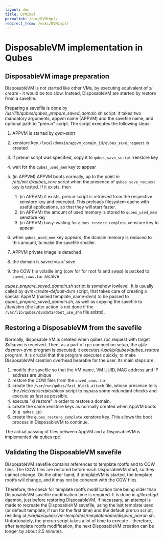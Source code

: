 ```yaml
---
layout: doc
title: DVMimpl
permalink: /doc/DVMimpl/
redirect_from: /wiki/DVMimpl/
---
```


DisposableVM implementation in Qubes
====================================

DisposableVM image preparation
------------------------------

DisposableVM is not started like other VMs, by executing equivalent of *xl create* - it would be too slow. Instead, DisposableVM are started by restore from a savefile.

Preparing a savefile is done by */usr/lib/qubes/qubes\_prepare\_saved\_domain.sh* script. It takes two mandatory arguments, appvm name (APPVM) and the savefile name, and optional path to "prerun" script. The script executes the following steps:

1.  APPVM is started by *qvm-start*
2.  xenstore key `/local/domain/appvm_domain_id/qubes_save_request` is created
3.  if prerun script was specified, copy it to `qubes_save_script` xenstore key
4.  wait for the `qubes_used_mem` key to appear
5.  (in APPVM) APPVM boots normally, up to the point in */etc/init.d/qubes\_core* script when the presence of `qubes_save_request` key is tested. If it exists, then
    1.  (in APPVM) if exists, prerun script is retrieved from the respective xenstore key and executed. This preloads filesystem cache with useful applications, so that they will start faster.
    2.  (in APPVM) the amount of used memory is stored to `qubes_used_mem` xenstore key
    3.  (in APPVM) busy-waiting for `qubes_restore_complete` xenstore key to appear

6.  when `qubes_used_mem` key appears, the domain memory is reduced to this amount, to make the savefile smaller.
7.  APPVM private image is detached
8.  the domain is saved via *xl save*
9.  the COW file volatile.img (cow for for root fs and swap) is packed to `saved_cows.tar` archive

*qubes\_prepare\_saved\_domain.sh* script is somehow lowlevel. It is usually called by *qvm-create-default-dvm* script, that takes care of creating a special AppVM (named template\_name-dvm) to be passed to *qubes\_prepare\_saved\_domain.sh*, as well as copying the savefile to /dev/shm (the latter action is not done if the `/var/lib/qubes/dvmdata/dont_use_shm` file exists).

Restoring a DisposableVM from the savefile
------------------------------------------

Normally, disposable VM is created when qubes rpc request with target *\$dispvm* is received. Then, as a part of rpc connection setup, the *qfile-daemon-dvm* program is executed; it executes */usr/lib/qubes/qubes\_restore* program. It is crucial that this program executes quickly, to make DisposableVM creation overhead bearable for the user. Its main steps are:

1.  modify the savefile so that the VM name, VM UUID, MAC address and IP address are unique
2.  restore the COW files from the `saved_cows.tar`
3.  create the `/var/run/qubes/fast_block_attach` file, whose presence tells the */etc/xen/scripts/block* script to bypass some redundant checks and execute as fast as possible.
4.  execute "xl restore" in order to restore a domain.
5.  create the same xenstore keys as normally created when AppVM boots (e.g. `qubes_ip`)
6.  create the `qubes_restore_complete` xenstore key. This allows the boot process in DisposableVM to continue.

The actual passing of files between AppVM and a DisposableVM is implemented via qubes rpc.

Validating the DisposableVM savefile
------------------------------------

DisposableVM savefile contains references to template rootfs and to COW files. The COW files are restored before each DisposableVM start, so they cannot change. On the other hand, if templateVM is started, the template rootfs will change, and it may not be coherent with the COW files.

Therefore, the check for template rootfs modification time being older than DisposableVM savefile modification time is required. It is done in *qfilexchgd* daemon, just before restoring DisposableVM. If necassary, an attempt is made to recreate the DisposableVM savefile, using the last template used (or default template, if run for the first time) and the default prerun script, residing at */var/lib/qubes/vm-templates/templatename/dispvm\_prerun.sh*. Unfortunately, the prerun script takes a lot of time to execute - therefore, after template rootfs modification, the next DisposableVM creation can be longer by about 2.5 minutes.
